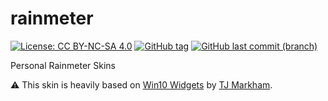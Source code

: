 # rainmeter

[![License: CC BY-NC-SA 4.0](https://licensebuttons.net/l/by-nc-sa/4.0/80x15.png)](https://creativecommons.org/licenses/by-nc-sa/4.0/)
[![GitHub tag](https://img.shields.io/github/tag/hanpeter/rainmeter.svg?logo=github)](https://github.com/hanpeter/rainmeter/tags)
[![GitHub last commit (branch)](https://img.shields.io/github/last-commit/hanpeter/rainmeter.svg?logo=github)](https://github.com/hanpeter/rainmeter/commits)

Personal Rainmeter Skins

:warning: This skin is heavily based on [Win10 Widgets](http://win10widgets.com) by [TJ Markham](http://tjmarkham.com).
